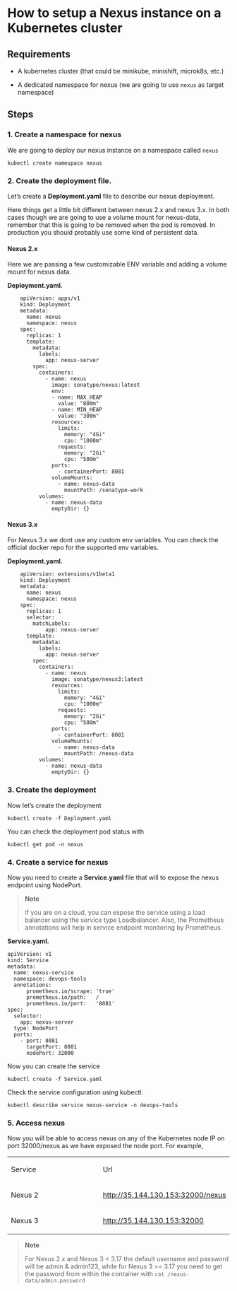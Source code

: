 # How to setup a Nexus instance on a Kubernetes cluster

## Requirements

-   A kubernetes cluster (that could be minikube, minishift, microk8s,
    etc.)

-   A dedicated namespace for nexus (we are going to use `nexus` as
    target namespace)

## Steps

### 1. Create a namespace for nexus

We are going to deploy our nexus instance on a namespace called `nexus`

    kubectl create namespace nexus

### 2. Create the deployment file.

Let’s create a **Deployment.yaml** file to describe our nexus
deployment.

Here things get a little bit different between nexus 2.x and nexus 3.x.
In both cases though we are going to use a volume mount for nexus-data,
remember that this is going to be removed when the pod is removed. In
production you should probably use some kind of persistent data.

#### Nexus 2.x

Here we are passing a few customizable ENV variable and adding a volume
mount for nexus data.

**Deployment.yaml.**

        apiVersion: apps/v1
        kind: Deployment
        metadata:
          name: nexus
          namespace: nexus
        spec:
          replicas: 1
          template:
            metadata:
              labels:
                app: nexus-server
            spec:
              containers:
                - name: nexus
                  image: sonatype/nexus:latest
                  env:
                  - name: MAX_HEAP
                    value: "800m"
                  - name: MIN_HEAP
                    value: "300m"
                  resources:
                    limits:
                      memory: "4Gi"
                      cpu: "1000m"
                    requests:
                      memory: "2Gi"
                      cpu: "500m"
                  ports:
                    - containerPort: 8081
                  volumeMounts:
                    - name: nexus-data
                      mountPath: /sonatype-work
              volumes:
                - name: nexus-data
                  emptyDir: {}

#### Nexus 3.x

For Nexus 3.x we dont use any custom env variables. You can check the
official docker repo for the supported env variables.

**Deployment.yaml.**

        apiVersion: extensions/v1beta1
        kind: Deployment
        metadata:
          name: nexus
          namespace: nexus
        spec:
          replicas: 1
          selector:
            matchLabels:
                app: nexus-server
          template:
            metadata:
              labels:
                app: nexus-server
            spec:
              containers:
                - name: nexus
                  image: sonatype/nexus3:latest
                  resources:
                    limits:
                      memory: "4Gi"
                      cpu: "1000m"
                    requests:
                      memory: "2Gi"
                      cpu: "500m"
                  ports:
                    - containerPort: 8081
                  volumeMounts:
                    - name: nexus-data
                      mountPath: /nexus-data
              volumes:
                - name: nexus-data
                  emptyDir: {}

### 3. Create the deployment

Now let’s create the deployment

    kubectl create -f Deployment.yaml

You can check the deployment pod status with

    kubectl get pod -n nexus

### 4. Create a service for nexus

Now you need to create a **Service.yaml** file that will to expose the
nexus endpoint using NodePort.

> **Note**
>
> If you are on a cloud, you can expose the service using a load
> balancer using the service type Loadbalancer. Also, the Prometheus
> annotations will help in service endpoint monitoring by Prometheus.

**Service.yaml.**

    apiVersion: v1
    kind: Service
    metadata:
      name: nexus-service
      namespace: devops-tools
      annotations:
          prometheus.io/scrape: 'true'
          prometheus.io/path:   /
          prometheus.io/port:   '8081'
    spec:
      selector:
        app: nexus-server
      type: NodePort
      ports:
        - port: 8081
          targetPort: 8081
          nodePort: 32000

Now you can create the service

    kubectl create -f Service.yaml

Check the service configuration using kubectl.

    kubectl describe service nexus-service -n devops-tools

### 5. Access nexus

Now you will be able to access nexus on any of the Kubernetes node IP on
port 32000/nexus as we have exposed the node port. For example,

<table>
<colgroup>
<col width="50%" />
<col width="50%" />
</colgroup>
<tbody>
<tr class="odd">
<td align="left"><p>Service</p></td>
<td align="left"><p>Url</p></td>
</tr>
<tr class="even">
<td align="left"><p>Nexus 2</p></td>
<td align="left"><p><a href="http://35.144.130.153:32000/nexus">http://35.144.130.153:32000/nexus</a></p></td>
</tr>
<tr class="odd">
<td align="left"><p>Nexus 3</p></td>
<td align="left"><p><a href="http://35.144.130.153:32000">http://35.144.130.153:32000</a></p></td>
</tr>
</tbody>
</table>

> **Note**
>
> For Nexus 2.x and Nexus 3 \< 3.17 the default username and password
> will be admin & admin123, while for Nexus 3 \>= 3.17 you need to get
> the password from within the container with
> `cat /nexus-data/admin.password`

